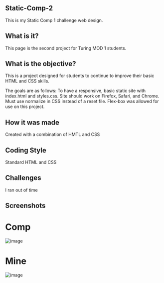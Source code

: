 ## Static-Comp-2
This is my Static Comp 1 challenge web design.

## What is it?
This page is the second project for Turing MOD 1 students.

## What is the objective?
This is a project designed for students to continue to improve their basic HTML and CSS skills. 

The goals are as follows:
To have a responsive, basic static site with index.html and styles.css. Site should work 
on Firefox, Safari, and Chrome. Must use normalize in CSS instead of a reset file. 
Flex-box was allowed for use on this project.

## How it was made
Created with a combination of HMTL and CSS

## Coding Style
Standard HTML and CSS

## Challenges
I ran out of time

## Screenshots

# Comp
![image](https://user-images.githubusercontent.com/43790434/50580799-824f2000-0e10-11e9-9fc4-dc18d4d3c377.png)

# Mine
![image](https://user-images.githubusercontent.com/43790434/50580818-bd515380-0e10-11e9-9041-c3b3a8f85790.png)

